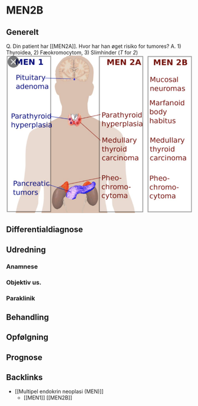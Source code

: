 # MEN2B
## Generelt
Q. Din patient har [[MEN2A]]. Hvor har han øget risiko for tumores?
A. 1) Thyroidea, 2) Fæokromocytom, 3) Slimhinder (*T* for *2*)
![](BearImages/04A26B06-E1D3-4518-9C9C-8ADD9F22D45C-42831-000075C120C1790A/FCBC86F7-75FC-431D-9137-FBA1335B4E98.png)

## Differentialdiagnose


## Udredning
### Anamnese

### Objektiv us.

### Paraklinik

## Behandling


## Opfølgning


## Prognose


## Backlinks
* [[Multipel endokrin neoplasi (MEN)]]
	* [[MEN1]]
[[MEN2B]]

<!-- #anki/tag/med/Endocrinology #anki/deck/Medicine -->

<!-- {BearID:5C263B7A-0F90-482E-AD56-3DC67C7E324D-42831-0000759DE0052809} -->
